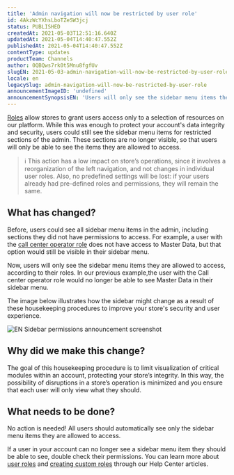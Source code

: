 ```yaml
---
title: 'Admin navigation will now be restricted by user role'
id: 4AkzWcYXhsLboTZeSW3jcj
status: PUBLISHED
createdAt: 2021-05-03T12:51:16.640Z
updatedAt: 2021-05-04T14:40:47.552Z
publishedAt: 2021-05-04T14:40:47.552Z
contentType: updates
productTeam: Channels
author: 0QBQws7rk0t5Mnu8fgfUv
slugEN: 2021-05-03-admin-navigation-will-now-be-restricted-by-user-role
locale: en
legacySlug: admin-navigation-will-now-be-restricted-by-user-role
announcementImageID: 'undefined'
announcementSynopsisEN: 'Users will only see the sidebar menu items they’re allowed to access, according to their user roles and permissions.'
---
```


[Roles](/en/tutorial/roles--7HKK5Uau2H6wxE1rH5oRbc) allow stores to grant users access only to a selection of resources on our platform. While this was enough to protect your account's data integrity and security, users could still see the sidebar menu items for restricted sections of the admin. These sections are no longer visible, so that users will only be able to see the items they are allowed to access. 

> ℹ️ This action has a low impact on store’s operations, since it involves a reorganization of the left navigation, and not changes in individual user roles.  Also, no predefined settings will be lost: if your users already had pre-defined roles and permissions, they will remain the same.

## What has changed?

Before, users could see all sidebar menu items in the admin, including sections they did not have permissions to access. For example, a user with the [call center operator role](/en/tutorial/roles--7HKK5Uau2H6wxE1rH5oRbc#call-center-operator) does not have access to Master Data, but that option would still be visible in their sidebar menu.

Now, users will only see the sidebar menu items they are allowed to access, according to their roles. In our previous example,the user with the Call center operator role would no longer be able to see Master Data in their sidebar menu. 

The image below illustrates how the sidebar might change as a result of these housekeeping procedures to improve your store's security and user experience.

![EN Sidebar permissions announcement screenshot](https://cdn.statically.io/gh/vtexdocs/help-center-content/refs/heads/main/docs/en/announcements/2021/may/2021-05-03-admin-navigation-will-now-be-restricted-by-user-role_1.png)

## Why did we make this change?

The goal of this housekeeping procedure is to limit visualization of critical modules within an account, protecting your store’s integrity. In this way, the possibility of disruptions in a store’s operation is minimized and you ensure that each user will only view what they should.

## What needs to be done?

No action is needed! All users should automatically see only the sidebar menu items they are allowed to access.

If a user in your account can no longer see a sidebar menu item they should be able to see, double check their permissions. You can learn more about [user roles](/en/tutorial/perfis-de-acesso--7HKK5Uau2H6wxE1rH5oRbc) and [creating custom roles](/en/tutorial/perfis-de-acesso--7HKK5Uau2H6wxE1rH5oRbc#creating-a-role) through our Help Center articles.

